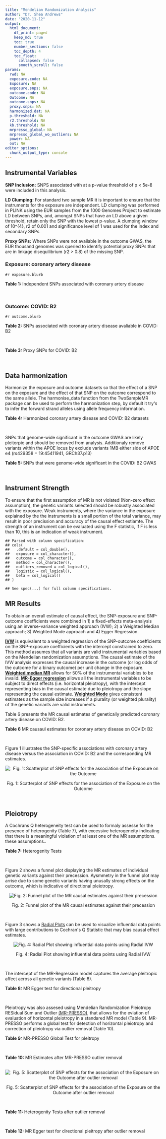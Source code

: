 ```yaml
---
title: "Mendelian Randomization Analysis"
author: "Dr. Shea Andrews"
date: "2020-11-12"
output:
  html_document:
    df_print: paged
    keep_md: true
    toc: true
    number_sections: false
    toc_depth: 4
    toc_float:
      collapsed: false
      smooth_scroll: false
params:
  rwd: NA
  exposure.code: NA
  Exposure: NA
  exposure.snps: NA
  outcome.code: NA
  Outcome: NA
  outcome.snps: NA
  proxy.snps: NA
  harmonized.dat: NA
  p.threshold: NA
  r2.threshold: NA
  kb.threshold: NA
  mrpresso_global: NA
  mrpresso_global_wo_outliers: NA
  power: NA
  out: NA
editor_options:
  chunk_output_type: console
---
```







## Instrumental Variables
**SNP Inclusion:** SNPS associated with at a p-value threshold of p < 5e-8 were included in this analysis.
<br>

**LD Clumping:** For standard two sample MR it is important to ensure that the instruments for the exposure are independent. LD clumping was performed in PLINK using the EUR samples from the 1000 Genomes Project to estimate LD between SNPs, and, amongst SNPs that have an LD above a given threshold, retain only the SNP with the lowest p-value. A clumping window of 10^{4}, r2 of 0.001 and significance level of 1 was used for the index and secondary SNPs.
<br>

**Proxy SNPs:** Where SNPs were not available in the outcome GWAS, the EUR thousand genomes was queried to identify potential proxy SNPs that are in linkage disequilibrium (r2 > 0.8) of the missing SNP.
<br>

### Exposure: coronary artery disease
`#r exposure.blurb`
<br>

**Table 1:** Independent SNPs associated with coronary artery disease
<div data-pagedtable="false">
  <script data-pagedtable-source type="application/json">
{"columns":[{"label":["SNP"],"name":[1],"type":["chr"],"align":["left"]},{"label":["CHROM"],"name":[2],"type":["dbl"],"align":["right"]},{"label":["POS"],"name":[3],"type":["dbl"],"align":["right"]},{"label":["REF"],"name":[4],"type":["chr"],"align":["left"]},{"label":["ALT"],"name":[5],"type":["chr"],"align":["left"]},{"label":["AF"],"name":[6],"type":["dbl"],"align":["right"]},{"label":["BETA"],"name":[7],"type":["dbl"],"align":["right"]},{"label":["SE"],"name":[8],"type":["dbl"],"align":["right"]},{"label":["Z"],"name":[9],"type":["dbl"],"align":["right"]},{"label":["P"],"name":[10],"type":["dbl"],"align":["right"]},{"label":["N"],"name":[11],"type":["dbl"],"align":["right"]},{"label":["TRAIT"],"name":[12],"type":["chr"],"align":["left"]}],"data":[{"1":"rs9970807","2":"1","3":"56965664","4":"C","5":"T","6":"0.084903","7":"-0.125750","8":"0.0166950","9":"-7.532200","10":"5.00e-14","11":"184305","12":"coronary_artery_disease"},{"1":"rs7528419","2":"1","3":"109817192","4":"A","5":"G","6":"0.214180","7":"-0.114530","8":"0.0114820","9":"-9.974740","10":"1.97e-23","11":"184305","12":"coronary_artery_disease"},{"1":"rs6689306","2":"1","3":"154395946","4":"A","5":"G","6":"0.552455","7":"-0.056012","8":"0.0094061","9":"-5.954859","10":"2.60e-09","11":"184305","12":"coronary_artery_disease"},{"1":"rs67180937","2":"1","3":"222823743","4":"T","5":"G","6":"0.663052","7":"0.078807","8":"0.0110551","9":"7.128565","10":"1.01e-12","11":"184305","12":"coronary_artery_disease"},{"1":"rs16986953","2":"2","3":"19942473","4":"G","5":"A","6":"0.104706","7":"0.085160","8":"0.0150265","9":"5.667320","10":"1.45e-08","11":"184305","12":"coronary_artery_disease"},{"1":"rs515135","2":"2","3":"21286057","4":"T","5":"C","6":"0.791985","7":"0.067499","8":"0.0121924","9":"5.536154","10":"3.09e-08","11":"184305","12":"coronary_artery_disease"},{"1":"rs7568458","2":"2","3":"85788175","4":"T","5":"A","6":"0.448518","7":"0.059618","8":"0.0095093","9":"6.269440","10":"3.62e-10","11":"184305","12":"coronary_artery_disease"},{"1":"rs17678683","2":"2","3":"145286559","4":"T","5":"G","6":"0.087681","7":"0.098786","8":"0.0166548","9":"5.931380","10":"3.00e-09","11":"184305","12":"coronary_artery_disease"},{"1":"rs115654617","2":"2","3":"203893999","4":"C","5":"A","6":"0.106962","7":"0.137846","8":"0.0158314","9":"8.707130","10":"3.12e-18","11":"184305","12":"coronary_artery_disease"},{"1":"rs1199338","2":"3","3":"138087467","4":"A","5":"C","6":"0.161866","7":"0.073596","8":"0.0124987","9":"5.888290","10":"3.90e-09","11":"184305","12":"coronary_artery_disease"},{"1":"rs17087335","2":"4","3":"57838583","4":"G","5":"T","6":"0.214637","7":"0.060764","8":"0.0111159","9":"5.466400","10":"4.59e-08","11":"184305","12":"coronary_artery_disease"},{"1":"rs4593108","2":"4","3":"148281001","4":"C","5":"G","6":"0.204651","7":"-0.070830","8":"0.0115558","9":"-6.129390","10":"8.82e-10","11":"184305","12":"coronary_artery_disease"},{"1":"rs9349379","2":"6","3":"12903957","4":"A","5":"G","6":"0.431606","7":"0.131836","8":"0.0096527","9":"13.657900","10":"1.81e-42","11":"184305","12":"coronary_artery_disease"},{"1":"rs56336142","2":"6","3":"39134099","4":"T","5":"C","6":"0.192738","7":"-0.066813","8":"0.0118763","9":"-5.625740","10":"1.85e-08","11":"184305","12":"coronary_artery_disease"},{"1":"rs12202017","2":"6","3":"134173151","4":"A","5":"G","6":"0.300047","7":"-0.066813","8":"0.0099612","9":"-6.707320","10":"1.98e-11","11":"184305","12":"coronary_artery_disease"},{"1":"rs9457927","2":"6","3":"160910282","4":"A","5":"G","6":"0.018743","7":"0.357354","8":"0.0373549","9":"9.566460","10":"1.11e-21","11":"184305","12":"coronary_artery_disease"},{"1":"rs55730499","2":"6","3":"161005610","4":"C","5":"T","6":"0.056243","7":"0.316641","8":"0.0242403","9":"13.062600","10":"5.39e-39","11":"184305","12":"coronary_artery_disease"},{"1":"rs2107595","2":"7","3":"19049388","4":"G","5":"A","6":"0.200470","7":"0.073415","8":"0.0112951","9":"6.499720","10":"8.05e-11","11":"184305","12":"coronary_artery_disease"},{"1":"rs11556924","2":"7","3":"129663496","4":"C","5":"T","6":"0.313325","7":"-0.072569","8":"0.0110605","9":"-6.561100","10":"5.34e-11","11":"184305","12":"coronary_artery_disease"},{"1":"rs3918226","2":"7","3":"150690176","4":"C","5":"T","6":"0.064515","7":"0.133315","8":"0.0221275","9":"6.024860","10":"1.69e-09","11":"184305","12":"coronary_artery_disease"},{"1":"rs2891168","2":"9","3":"22098619","4":"A","5":"G","6":"0.488668","7":"0.193401","8":"0.0091877","9":"21.050000","10":"2.29e-98","11":"184305","12":"coronary_artery_disease"},{"1":"rs2519093","2":"9","3":"136141870","4":"C","5":"T","6":"0.190872","7":"0.079704","8":"0.0117524","9":"6.781930","10":"1.19e-11","11":"184305","12":"coronary_artery_disease"},{"1":"rs2487928","2":"10","3":"30323892","4":"G","5":"A","6":"0.418221","7":"0.062633","8":"0.0095049","9":"6.589550","10":"4.41e-11","11":"184305","12":"coronary_artery_disease"},{"1":"rs1870634","2":"10","3":"44480811","4":"T","5":"G","6":"0.637485","7":"0.075878","8":"0.0097113","9":"7.813372","10":"5.55e-15","11":"184305","12":"coronary_artery_disease"},{"1":"rs1412444","2":"10","3":"91002927","4":"C","5":"T","6":"0.369131","7":"0.066812","8":"0.0096809","9":"6.901420","10":"5.15e-12","11":"184305","12":"coronary_artery_disease"},{"1":"rs11191416","2":"10","3":"104604916","4":"T","5":"G","6":"0.127470","7":"-0.079249","8":"0.0135252","9":"-5.859360","10":"4.65e-09","11":"184305","12":"coronary_artery_disease"},{"1":"rs10840293","2":"11","3":"9751196","4":"G","5":"A","6":"0.549821","7":"0.054714","8":"0.0096190","9":"5.688117","10":"1.28e-08","11":"184305","12":"coronary_artery_disease"},{"1":"rs2128739","2":"11","3":"103673277","4":"A","5":"C","6":"0.676464","7":"-0.065565","8":"0.0100568","9":"-6.519469","10":"7.05e-11","11":"184305","12":"coronary_artery_disease"},{"1":"rs2681472","2":"12","3":"90008959","4":"A","5":"G","6":"0.201306","7":"0.074114","8":"0.0113331","9":"6.539610","10":"6.17e-11","11":"184305","12":"coronary_artery_disease"},{"1":"rs11065979","2":"12","3":"112059557","4":"C","5":"T","6":"0.365499","7":"0.068556","8":"0.0107672","9":"6.367110","10":"1.93e-10","11":"184305","12":"coronary_artery_disease"},{"1":"rs11838776","2":"13","3":"111040681","4":"G","5":"A","6":"0.263277","7":"0.068566","8":"0.0107552","9":"6.375150","10":"1.83e-10","11":"184305","12":"coronary_artery_disease"},{"1":"rs10139550","2":"14","3":"100145710","4":"C","5":"G","6":"0.423033","7":"0.055380","8":"0.0097569","9":"5.675980","10":"1.38e-08","11":"184305","12":"coronary_artery_disease"},{"1":"rs56062135","2":"15","3":"67455630","4":"C","5":"T","6":"0.205729","7":"-0.069743","8":"0.0118937","9":"-5.863860","10":"4.52e-09","11":"184305","12":"coronary_artery_disease"},{"1":"rs4468572","2":"15","3":"79124475","4":"T","5":"C","6":"0.585831","7":"0.077234","8":"0.0095277","9":"8.106259","10":"4.44e-16","11":"184305","12":"coronary_artery_disease"},{"1":"rs8042271","2":"15","3":"89574218","4":"G","5":"A","6":"0.097718","7":"-0.096711","8":"0.0175662","9":"-5.505516","10":"3.68e-08","11":"184305","12":"coronary_artery_disease"},{"1":"rs7212798","2":"17","3":"59013488","4":"T","5":"C","6":"0.146516","7":"0.079961","8":"0.0142216","9":"5.622500","10":"1.88e-08","11":"184305","12":"coronary_artery_disease"},{"1":"rs663129","2":"18","3":"57838401","4":"G","5":"A","6":"0.256835","7":"0.058163","8":"0.0105173","9":"5.530220","10":"3.20e-08","11":"184305","12":"coronary_artery_disease"},{"1":"rs56289821","2":"19","3":"11188247","4":"G","5":"A","6":"0.100378","7":"-0.133610","8":"0.0170415","9":"-7.840270","10":"4.44e-15","11":"184305","12":"coronary_artery_disease"},{"1":"rs4420638","2":"19","3":"45422946","4":"A","5":"G","6":"0.166036","7":"0.091906","8":"0.0140977","9":"6.519220","10":"7.07e-11","11":"184305","12":"coronary_artery_disease"},{"1":"rs28451064","2":"21","3":"35593827","4":"G","5":"A","6":"0.121186","7":"0.127571","8":"0.0159520","9":"7.997180","10":"1.33e-15","11":"184305","12":"coronary_artery_disease"},{"1":"rs180803","2":"22","3":"24658858","4":"G","5":"T","6":"0.029268","7":"-0.180923","8":"0.0283062","9":"-6.391639","10":"1.64e-10","11":"184305","12":"coronary_artery_disease"}],"options":{"columns":{"min":{},"max":[10]},"rows":{"min":[10],"max":[10]},"pages":{}}}
  </script>
</div>
<br>

### Outcome: COVID: B2
`#r outcome.blurb`
<br>

**Table 2:** SNPs associated with coronary artery disease avaliable in COVID: B2
<div data-pagedtable="false">
  <script data-pagedtable-source type="application/json">
{"columns":[{"label":["SNP"],"name":[1],"type":["chr"],"align":["left"]},{"label":["CHROM"],"name":[2],"type":["dbl"],"align":["right"]},{"label":["POS"],"name":[3],"type":["dbl"],"align":["right"]},{"label":["REF"],"name":[4],"type":["chr"],"align":["left"]},{"label":["ALT"],"name":[5],"type":["chr"],"align":["left"]},{"label":["AF"],"name":[6],"type":["dbl"],"align":["right"]},{"label":["BETA"],"name":[7],"type":["dbl"],"align":["right"]},{"label":["SE"],"name":[8],"type":["dbl"],"align":["right"]},{"label":["Z"],"name":[9],"type":["dbl"],"align":["right"]},{"label":["P"],"name":[10],"type":["dbl"],"align":["right"]},{"label":["N"],"name":[11],"type":["dbl"],"align":["right"]},{"label":["TRAIT"],"name":[12],"type":["chr"],"align":["left"]}],"data":[{"1":"rs9970807","2":"1","3":"56965664","4":"C","5":"T","6":"0.09466","7":"-0.1292700","8":"0.039778","9":"-3.24978631","10":"1.155e-03","11":"908494","12":"COVID:_hospitalized_vs._population__eur"},{"1":"rs7528419","2":"1","3":"109817192","4":"A","5":"G","6":"0.21810","7":"0.0057289","8":"0.027875","9":"0.20552108","10":"8.372e-01","11":"908494","12":"COVID:_hospitalized_vs._population__eur"},{"1":"rs6689306","2":"1","3":"154395946","4":"A","5":"G","6":"0.57450","7":"0.0108270","8":"0.027976","9":"0.38701029","10":"6.988e-01","11":"898438","12":"COVID:_hospitalized_vs._population__eur"},{"1":"rs67180937","2":"1","3":"222823743","4":"T","5":"G","6":"0.73640","7":"0.0170720","8":"0.032190","9":"0.53035104","10":"5.959e-01","11":"385316","12":"COVID:_hospitalized_vs._population__eur"},{"1":"rs16986953","2":"2","3":"19942473","4":"G","5":"A","6":"0.06954","7":"-0.0397780","8":"0.044038","9":"-0.90326536","10":"3.664e-01","11":"908494","12":"COVID:_hospitalized_vs._population__eur"},{"1":"rs515135","2":"2","3":"21286057","4":"T","5":"C","6":"0.82660","7":"0.0150380","8":"0.034702","9":"0.43334678","10":"6.648e-01","11":"898438","12":"COVID:_hospitalized_vs._population__eur"},{"1":"rs7568458","2":"2","3":"85788175","4":"T","5":"A","6":"0.44790","7":"-0.0541990","8":"0.023172","9":"-2.33898671","10":"1.934e-02","11":"908494","12":"COVID:_hospitalized_vs._population__eur"},{"1":"rs17678683","2":"2","3":"145286559","4":"T","5":"G","6":"0.10260","7":"0.0054054","8":"0.040264","9":"0.13424896","10":"8.932e-01","11":"908494","12":"COVID:_hospitalized_vs._population__eur"},{"1":"rs115654617","2":"2","3":"203893999","4":"C","5":"A","6":"0.12290","7":"-0.0787880","8":"0.033901","9":"-2.32406124","10":"2.012e-02","11":"908494","12":"COVID:_hospitalized_vs._population__eur"},{"1":"rs1199338","2":"3","3":"138087467","4":"A","5":"C","6":"0.15680","7":"-0.0279100","8":"0.031526","9":"-0.88530102","10":"3.760e-01","11":"908494","12":"COVID:_hospitalized_vs._population__eur"},{"1":"rs17087335","2":"4","3":"57838583","4":"G","5":"T","6":"0.20460","7":"0.0615570","8":"0.029033","9":"2.12024248","10":"3.399e-02","11":"908494","12":"COVID:_hospitalized_vs._population__eur"},{"1":"rs4593108","2":"4","3":"148281001","4":"C","5":"G","6":"0.17660","7":"0.0502610","8":"0.037102","9":"1.35467091","10":"1.755e-01","11":"898438","12":"COVID:_hospitalized_vs._population__eur"},{"1":"rs9349379","2":"6","3":"12903957","4":"A","5":"G","6":"0.41730","7":"-0.0015045","8":"0.023415","9":"-0.06425368","10":"9.488e-01","11":"908494","12":"COVID:_hospitalized_vs._population__eur"},{"1":"rs56336142","2":"6","3":"39134099","4":"T","5":"C","6":"0.22820","7":"-0.0483860","8":"0.034296","9":"-1.41083508","10":"1.583e-01","11":"898438","12":"COVID:_hospitalized_vs._population__eur"},{"1":"rs12202017","2":"6","3":"134173151","4":"A","5":"G","6":"0.27570","7":"-0.0125180","8":"0.032826","9":"-0.38134406","10":"7.029e-01","11":"895822","12":"COVID:_hospitalized_vs._population__eur"},{"1":"rs9457927","2":"6","3":"160910282","4":"A","5":"G","6":"0.01949","7":"-0.0466220","8":"0.110930","9":"-0.42028306","10":"6.743e-01","11":"897825","12":"COVID:_hospitalized_vs._population__eur"},{"1":"rs55730499","2":"6","3":"161005610","4":"C","5":"T","6":"0.06848","7":"-0.0877200","8":"0.046382","9":"-1.89125092","10":"5.859e-02","11":"908494","12":"COVID:_hospitalized_vs._population__eur"},{"1":"rs2107595","2":"7","3":"19049388","4":"G","5":"A","6":"0.17020","7":"0.0275580","8":"0.038685","9":"0.71236914","10":"4.762e-01","11":"895822","12":"COVID:_hospitalized_vs._population__eur"},{"1":"rs11556924","2":"7","3":"129663496","4":"C","5":"T","6":"0.35830","7":"-0.0534210","8":"0.023680","9":"-2.25595439","10":"2.407e-02","11":"908494","12":"COVID:_hospitalized_vs._population__eur"},{"1":"rs3918226","2":"7","3":"150690176","4":"C","5":"T","6":"0.08352","7":"-0.0263300","8":"0.048303","9":"-0.54510072","10":"5.857e-01","11":"898438","12":"COVID:_hospitalized_vs._population__eur"},{"1":"rs2891168","2":"9","3":"22098619","4":"A","5":"G","6":"0.46170","7":"0.0148140","8":"0.023089","9":"0.64160423","10":"5.211e-01","11":"908494","12":"COVID:_hospitalized_vs._population__eur"},{"1":"rs2519093","2":"9","3":"136141870","4":"C","5":"T","6":"0.17520","7":"0.1370000","8":"0.033699","9":"4.06540000","10":"4.793e-05","11":"898438","12":"COVID:_hospitalized_vs._population__eur"},{"1":"rs2487928","2":"10","3":"30323892","4":"G","5":"A","6":"0.44840","7":"-0.0051407","8":"0.027731","9":"-0.18537738","10":"8.529e-01","11":"898438","12":"COVID:_hospitalized_vs._population__eur"},{"1":"rs1870634","2":"10","3":"44480811","4":"T","5":"G","6":"0.67500","7":"0.0051393","8":"0.024505","9":"0.20972455","10":"8.339e-01","11":"908494","12":"COVID:_hospitalized_vs._population__eur"},{"1":"rs1412444","2":"10","3":"91002927","4":"C","5":"T","6":"0.36650","7":"0.0060009","8":"0.024185","9":"0.24812487","10":"8.040e-01","11":"908494","12":"COVID:_hospitalized_vs._population__eur"},{"1":"rs11191416","2":"10","3":"104604916","4":"T","5":"G","6":"0.09656","7":"-0.0289070","8":"0.041095","9":"-0.70341891","10":"4.818e-01","11":"905878","12":"COVID:_hospitalized_vs._population__eur"},{"1":"rs10840293","2":"11","3":"9751196","4":"G","5":"A","6":"0.59290","7":"-0.0285830","8":"0.030118","9":"-0.94903380","10":"3.426e-01","11":"895822","12":"COVID:_hospitalized_vs._population__eur"},{"1":"rs2128739","2":"11","3":"103673277","4":"A","5":"C","6":"0.73780","7":"0.0334350","8":"0.025361","9":"1.31836284","10":"1.874e-01","11":"908494","12":"COVID:_hospitalized_vs._population__eur"},{"1":"rs2681472","2":"12","3":"90008959","4":"A","5":"G","6":"0.15450","7":"-0.0322880","8":"0.030297","9":"-1.06571608","10":"2.866e-01","11":"908494","12":"COVID:_hospitalized_vs._population__eur"},{"1":"rs11065979","2":"12","3":"112059557","4":"C","5":"T","6":"0.39690","7":"-0.0323080","8":"0.027918","9":"-1.15724622","10":"2.472e-01","11":"898438","12":"COVID:_hospitalized_vs._population__eur"},{"1":"rs11838776","2":"13","3":"111040681","4":"G","5":"A","6":"0.27330","7":"0.0358500","8":"0.032716","9":"1.09579411","10":"2.732e-01","11":"895822","12":"COVID:_hospitalized_vs._population__eur"},{"1":"rs10139550","2":"14","3":"100145710","4":"C","5":"G","6":"0.43320","7":"-0.0446340","8":"0.028007","9":"-1.59367301","10":"1.110e-01","11":"898438","12":"COVID:_hospitalized_vs._population__eur"},{"1":"rs56062135","2":"15","3":"67455630","4":"C","5":"T","6":"0.24410","7":"-0.0315380","8":"0.028309","9":"-1.11406267","10":"2.652e-01","11":"905878","12":"COVID:_hospitalized_vs._population__eur"},{"1":"rs4468572","2":"15","3":"79124475","4":"T","5":"C","6":"0.60100","7":"-0.0336320","8":"0.027784","9":"-1.21048085","10":"2.261e-01","11":"898438","12":"COVID:_hospitalized_vs._population__eur"},{"1":"rs8042271","2":"15","3":"89574218","4":"G","5":"A","6":"0.06998","7":"-0.0178450","8":"0.064194","9":"-0.27798548","10":"7.810e-01","11":"898438","12":"COVID:_hospitalized_vs._population__eur"},{"1":"rs7212798","2":"17","3":"59013488","4":"T","5":"C","6":"0.15360","7":"-0.0129380","8":"0.038642","9":"-0.33481704","10":"7.378e-01","11":"895820","12":"COVID:_hospitalized_vs._population__eur"},{"1":"rs663129","2":"18","3":"57838401","4":"G","5":"A","6":"0.22840","7":"0.0049421","8":"0.027087","9":"0.18245284","10":"8.552e-01","11":"907881","12":"COVID:_hospitalized_vs._population__eur"},{"1":"rs56289821","2":"19","3":"11188247","4":"G","5":"A","6":"0.10810","7":"-0.0187720","8":"0.035137","9":"-0.53425164","10":"5.932e-01","11":"908494","12":"COVID:_hospitalized_vs._population__eur"},{"1":"rs4420638","2":"19","3":"45422946","4":"A","5":"G","6":"0.21570","7":"0.0536950","8":"0.030394","9":"1.76663157","10":"7.729e-02","11":"908494","12":"COVID:_hospitalized_vs._population__eur"},{"1":"rs28451064","2":"21","3":"35593827","4":"G","5":"A","6":"0.13800","7":"-0.0741600","8":"0.043235","9":"-1.71527697","10":"8.630e-02","11":"898438","12":"COVID:_hospitalized_vs._population__eur"},{"1":"rs180803","2":"NA","3":"NA","4":"NA","5":"NA","6":"NA","7":"NA","8":"NA","9":"NA","10":"NA","11":"NA","12":"NA"}],"options":{"columns":{"min":{},"max":[10]},"rows":{"min":[10],"max":[10]},"pages":{}}}
  </script>
</div>
<br>

**Table 3:** Proxy SNPs for COVID: B2
<div data-pagedtable="false">
  <script data-pagedtable-source type="application/json">
{"columns":[{"label":["target_snp"],"name":[1],"type":["chr"],"align":["left"]},{"label":["proxy_snp"],"name":[2],"type":["chr"],"align":["left"]},{"label":["ld.r2"],"name":[3],"type":["dbl"],"align":["right"]},{"label":["Dprime"],"name":[4],"type":["dbl"],"align":["right"]},{"label":["PHASE"],"name":[5],"type":["chr"],"align":["left"]},{"label":["X12"],"name":[6],"type":["lgl"],"align":["right"]},{"label":["CHROM"],"name":[7],"type":["dbl"],"align":["right"]},{"label":["POS"],"name":[8],"type":["dbl"],"align":["right"]},{"label":["REF.proxy"],"name":[9],"type":["lgl"],"align":["right"]},{"label":["ALT.proxy"],"name":[10],"type":["chr"],"align":["left"]},{"label":["AF"],"name":[11],"type":["dbl"],"align":["right"]},{"label":["BETA"],"name":[12],"type":["dbl"],"align":["right"]},{"label":["SE"],"name":[13],"type":["dbl"],"align":["right"]},{"label":["Z"],"name":[14],"type":["dbl"],"align":["right"]},{"label":["P"],"name":[15],"type":["dbl"],"align":["right"]},{"label":["N"],"name":[16],"type":["dbl"],"align":["right"]},{"label":["TRAIT"],"name":[17],"type":["chr"],"align":["left"]},{"label":["ref"],"name":[18],"type":["lgl"],"align":["right"]},{"label":["ref.proxy"],"name":[19],"type":["chr"],"align":["left"]},{"label":["alt"],"name":[20],"type":["chr"],"align":["left"]},{"label":["alt.proxy"],"name":[21],"type":["lgl"],"align":["right"]},{"label":["ALT"],"name":[22],"type":["lgl"],"align":["right"]},{"label":["REF"],"name":[23],"type":["chr"],"align":["left"]},{"label":["proxy.outcome"],"name":[24],"type":["lgl"],"align":["right"]}],"data":[{"1":"rs180803","2":"rs5760293","3":"1","4":"1","5":"TG/GT","6":"NA","7":"22","8":"24662171","9":"TRUE","10":"G","11":"0.01637","12":"0.10545","13":"0.11855","14":"0.8894981","15":"0.3737","16":"901849","17":"COVID:_hospitalized_vs._population__eur","18":"TRUE","19":"G","20":"G","21":"TRUE","22":"TRUE","23":"G","24":"TRUE"}],"options":{"columns":{"min":{},"max":[10]},"rows":{"min":[10],"max":[10]},"pages":{}}}
  </script>
</div>
<br>

## Data harmonization
Harmonize the exposure and outcome datasets so that the effect of a SNP on the exposure and the effect of that SNP on the outcome correspond to the same allele. The harmonise_data function from the TwoSampleMR package can be used to perform the harmonization step, by default it try's to infer the forward strand alleles using allele frequency information.
<br>

**Table 4:** Harmonized coronary artery disease and COVID: B2 datasets
<div data-pagedtable="false">
  <script data-pagedtable-source type="application/json">
{"columns":[{"label":["SNP"],"name":[1],"type":["chr"],"align":["left"]},{"label":["effect_allele.exposure"],"name":[2],"type":["chr"],"align":["left"]},{"label":["other_allele.exposure"],"name":[3],"type":["chr"],"align":["left"]},{"label":["effect_allele.outcome"],"name":[4],"type":["chr"],"align":["left"]},{"label":["other_allele.outcome"],"name":[5],"type":["chr"],"align":["left"]},{"label":["beta.exposure"],"name":[6],"type":["dbl"],"align":["right"]},{"label":["beta.outcome"],"name":[7],"type":["dbl"],"align":["right"]},{"label":["eaf.exposure"],"name":[8],"type":["dbl"],"align":["right"]},{"label":["eaf.outcome"],"name":[9],"type":["dbl"],"align":["right"]},{"label":["remove"],"name":[10],"type":["lgl"],"align":["right"]},{"label":["palindromic"],"name":[11],"type":["lgl"],"align":["right"]},{"label":["ambiguous"],"name":[12],"type":["lgl"],"align":["right"]},{"label":["id.outcome"],"name":[13],"type":["chr"],"align":["left"]},{"label":["chr.outcome"],"name":[14],"type":["dbl"],"align":["right"]},{"label":["pos.outcome"],"name":[15],"type":["dbl"],"align":["right"]},{"label":["se.outcome"],"name":[16],"type":["dbl"],"align":["right"]},{"label":["z.outcome"],"name":[17],"type":["dbl"],"align":["right"]},{"label":["pval.outcome"],"name":[18],"type":["dbl"],"align":["right"]},{"label":["samplesize.outcome"],"name":[19],"type":["dbl"],"align":["right"]},{"label":["outcome"],"name":[20],"type":["chr"],"align":["left"]},{"label":["mr_keep.outcome"],"name":[21],"type":["lgl"],"align":["right"]},{"label":["pval_origin.outcome"],"name":[22],"type":["chr"],"align":["left"]},{"label":["chr.exposure"],"name":[23],"type":["dbl"],"align":["right"]},{"label":["pos.exposure"],"name":[24],"type":["dbl"],"align":["right"]},{"label":["se.exposure"],"name":[25],"type":["dbl"],"align":["right"]},{"label":["z.exposure"],"name":[26],"type":["dbl"],"align":["right"]},{"label":["pval.exposure"],"name":[27],"type":["dbl"],"align":["right"]},{"label":["samplesize.exposure"],"name":[28],"type":["dbl"],"align":["right"]},{"label":["exposure"],"name":[29],"type":["chr"],"align":["left"]},{"label":["mr_keep.exposure"],"name":[30],"type":["lgl"],"align":["right"]},{"label":["pval_origin.exposure"],"name":[31],"type":["chr"],"align":["left"]},{"label":["id.exposure"],"name":[32],"type":["chr"],"align":["left"]},{"label":["action"],"name":[33],"type":["dbl"],"align":["right"]},{"label":["mr_keep"],"name":[34],"type":["lgl"],"align":["right"]},{"label":["pt"],"name":[35],"type":["dbl"],"align":["right"]},{"label":["pleitropy_keep"],"name":[36],"type":["lgl"],"align":["right"]},{"label":["mrpresso_RSSobs"],"name":[37],"type":["dbl"],"align":["right"]},{"label":["mrpresso_pval"],"name":[38],"type":["chr"],"align":["left"]},{"label":["mrpresso_keep"],"name":[39],"type":["lgl"],"align":["right"]}],"data":[{"1":"rs10139550","2":"G","3":"C","4":"G","5":"C","6":"0.055380","7":"-0.0446340","8":"0.423033","9":"0.43320","10":"FALSE","11":"TRUE","12":"TRUE","13":"Popcm7","14":"14","15":"100145710","16":"0.028007","17":"-1.59367301","18":"1.110e-01","19":"898438","20":"covidhgi2020anaB2v4eur","21":"TRUE","22":"reported","23":"14","24":"100145710","25":"0.0097569","26":"5.675980","27":"1.38e-08","28":"184305","29":"Nikpay2015cad","30":"TRUE","31":"reported","32":"Vyk7YE","33":"2","34":"FALSE","35":"5e-08","36":"TRUE","37":"NA","38":"NA","39":"NA"},{"1":"rs10840293","2":"A","3":"G","4":"A","5":"G","6":"0.054714","7":"-0.0285830","8":"0.549821","9":"0.59290","10":"FALSE","11":"FALSE","12":"FALSE","13":"Popcm7","14":"11","15":"9751196","16":"0.030118","17":"-0.94903380","18":"3.426e-01","19":"895822","20":"covidhgi2020anaB2v4eur","21":"TRUE","22":"reported","23":"11","24":"9751196","25":"0.0096190","26":"5.688117","27":"1.28e-08","28":"184305","29":"Nikpay2015cad","30":"TRUE","31":"reported","32":"Vyk7YE","33":"2","34":"TRUE","35":"5e-08","36":"TRUE","37":"8.712733e-04","38":"1","39":"TRUE"},{"1":"rs11065979","2":"T","3":"C","4":"T","5":"C","6":"0.068556","7":"-0.0323080","8":"0.365499","9":"0.39690","10":"FALSE","11":"FALSE","12":"FALSE","13":"Popcm7","14":"12","15":"112059557","16":"0.027918","17":"-1.15724622","18":"2.472e-01","19":"898438","20":"covidhgi2020anaB2v4eur","21":"TRUE","22":"reported","23":"12","24":"112059557","25":"0.0107672","26":"6.367110","27":"1.93e-10","28":"184305","29":"Nikpay2015cad","30":"TRUE","31":"reported","32":"Vyk7YE","33":"2","34":"TRUE","35":"5e-08","36":"TRUE","37":"1.134955e-03","38":"1","39":"TRUE"},{"1":"rs11191416","2":"G","3":"T","4":"G","5":"T","6":"-0.079249","7":"-0.0289070","8":"0.127470","9":"0.09656","10":"FALSE","11":"FALSE","12":"FALSE","13":"Popcm7","14":"10","15":"104604916","16":"0.041095","17":"-0.70341891","18":"4.818e-01","19":"905878","20":"covidhgi2020anaB2v4eur","21":"TRUE","22":"reported","23":"10","24":"104604916","25":"0.0135252","26":"-5.859360","27":"4.65e-09","28":"184305","29":"Nikpay2015cad","30":"TRUE","31":"reported","32":"Vyk7YE","33":"2","34":"TRUE","35":"5e-08","36":"TRUE","37":"7.947744e-04","38":"1","39":"TRUE"},{"1":"rs11556924","2":"T","3":"C","4":"T","5":"C","6":"-0.072569","7":"-0.0534210","8":"0.313325","9":"0.35830","10":"FALSE","11":"FALSE","12":"FALSE","13":"Popcm7","14":"7","15":"129663496","16":"0.023680","17":"-2.25595439","18":"2.407e-02","19":"908494","20":"covidhgi2020anaB2v4eur","21":"TRUE","22":"reported","23":"7","24":"129663496","25":"0.0110605","26":"-6.561100","27":"5.34e-11","28":"184305","29":"Nikpay2015cad","30":"TRUE","31":"reported","32":"Vyk7YE","33":"2","34":"TRUE","35":"5e-08","36":"TRUE","37":"2.897510e-03","38":"0.9906","39":"TRUE"},{"1":"rs115654617","2":"A","3":"C","4":"A","5":"C","6":"0.137846","7":"-0.0787880","8":"0.106962","9":"0.12290","10":"FALSE","11":"FALSE","12":"FALSE","13":"Popcm7","14":"2","15":"203893999","16":"0.033901","17":"-2.32406124","18":"2.012e-02","19":"908494","20":"covidhgi2020anaB2v4eur","21":"TRUE","22":"reported","23":"2","24":"203893999","25":"0.0158314","26":"8.707130","27":"3.12e-18","28":"184305","29":"Nikpay2015cad","30":"TRUE","31":"reported","32":"Vyk7YE","33":"2","34":"TRUE","35":"5e-08","36":"TRUE","37":"7.075035e-03","38":"0.5967","39":"TRUE"},{"1":"rs11838776","2":"A","3":"G","4":"A","5":"G","6":"0.068566","7":"0.0358500","8":"0.263277","9":"0.27330","10":"FALSE","11":"FALSE","12":"FALSE","13":"Popcm7","14":"13","15":"111040681","16":"0.032716","17":"1.09579411","18":"2.732e-01","19":"895822","20":"covidhgi2020anaB2v4eur","21":"TRUE","22":"reported","23":"13","24":"111040681","25":"0.0107552","26":"6.375150","27":"1.83e-10","28":"184305","29":"Nikpay2015cad","30":"TRUE","31":"reported","32":"Vyk7YE","33":"2","34":"TRUE","35":"5e-08","36":"TRUE","37":"1.253105e-03","38":"1","39":"TRUE"},{"1":"rs1199338","2":"C","3":"A","4":"C","5":"A","6":"0.073596","7":"-0.0279100","8":"0.161866","9":"0.15680","10":"FALSE","11":"FALSE","12":"FALSE","13":"Popcm7","14":"3","15":"138087467","16":"0.031526","17":"-0.88530102","18":"3.760e-01","19":"908494","20":"covidhgi2020anaB2v4eur","21":"TRUE","22":"reported","23":"3","24":"138087467","25":"0.0124987","26":"5.888290","27":"3.90e-09","28":"184305","29":"Nikpay2015cad","30":"TRUE","31":"reported","32":"Vyk7YE","33":"2","34":"TRUE","35":"5e-08","36":"TRUE","37":"8.549923e-04","38":"1","39":"TRUE"},{"1":"rs12202017","2":"G","3":"A","4":"G","5":"A","6":"-0.066813","7":"-0.0125180","8":"0.300047","9":"0.27570","10":"FALSE","11":"FALSE","12":"FALSE","13":"Popcm7","14":"6","15":"134173151","16":"0.032826","17":"-0.38134406","18":"7.029e-01","19":"895822","20":"covidhgi2020anaB2v4eur","21":"TRUE","22":"reported","23":"6","24":"134173151","25":"0.0099612","26":"-6.707320","27":"1.98e-11","28":"184305","29":"Nikpay2015cad","30":"TRUE","31":"reported","32":"Vyk7YE","33":"2","34":"TRUE","35":"5e-08","36":"TRUE","37":"1.395382e-04","38":"1","39":"TRUE"},{"1":"rs1412444","2":"T","3":"C","4":"T","5":"C","6":"0.066812","7":"0.0060009","8":"0.369131","9":"0.36650","10":"FALSE","11":"FALSE","12":"FALSE","13":"Popcm7","14":"10","15":"91002927","16":"0.024185","17":"0.24812487","18":"8.040e-01","19":"908494","20":"covidhgi2020anaB2v4eur","21":"TRUE","22":"reported","23":"10","24":"91002927","25":"0.0096809","26":"6.901420","27":"5.15e-12","28":"184305","29":"Nikpay2015cad","30":"TRUE","31":"reported","32":"Vyk7YE","33":"2","34":"TRUE","35":"5e-08","36":"TRUE","37":"2.780434e-05","38":"1","39":"TRUE"},{"1":"rs16986953","2":"A","3":"G","4":"A","5":"G","6":"0.085160","7":"-0.0397780","8":"0.104706","9":"0.06954","10":"FALSE","11":"FALSE","12":"FALSE","13":"Popcm7","14":"2","15":"19942473","16":"0.044038","17":"-0.90326536","18":"3.664e-01","19":"908494","20":"covidhgi2020anaB2v4eur","21":"TRUE","22":"reported","23":"2","24":"19942473","25":"0.0150265","26":"5.667320","27":"1.45e-08","28":"184305","29":"Nikpay2015cad","30":"TRUE","31":"reported","32":"Vyk7YE","33":"2","34":"TRUE","35":"5e-08","36":"TRUE","37":"1.700654e-03","38":"1","39":"TRUE"},{"1":"rs17087335","2":"T","3":"G","4":"T","5":"G","6":"0.060764","7":"0.0615570","8":"0.214637","9":"0.20460","10":"FALSE","11":"FALSE","12":"FALSE","13":"Popcm7","14":"4","15":"57838583","16":"0.029033","17":"2.12024248","18":"3.399e-02","19":"908494","20":"covidhgi2020anaB2v4eur","21":"TRUE","22":"reported","23":"4","24":"57838583","25":"0.0111159","26":"5.466400","27":"4.59e-08","28":"184305","29":"Nikpay2015cad","30":"TRUE","31":"reported","32":"Vyk7YE","33":"2","34":"TRUE","35":"5e-08","36":"TRUE","37":"3.782117e-03","38":"1","39":"TRUE"},{"1":"rs17678683","2":"G","3":"T","4":"G","5":"T","6":"0.098786","7":"0.0054054","8":"0.087681","9":"0.10260","10":"FALSE","11":"FALSE","12":"FALSE","13":"Popcm7","14":"2","15":"145286559","16":"0.040264","17":"0.13424896","18":"8.932e-01","19":"908494","20":"covidhgi2020anaB2v4eur","21":"TRUE","22":"reported","23":"2","24":"145286559","25":"0.0166548","26":"5.931380","27":"3.00e-09","28":"184305","29":"Nikpay2015cad","30":"TRUE","31":"reported","32":"Vyk7YE","33":"2","34":"TRUE","35":"5e-08","36":"TRUE","37":"1.798600e-05","38":"1","39":"TRUE"},{"1":"rs180803","2":"T","3":"G","4":"T","5":"G","6":"-0.180923","7":"0.1054500","8":"0.029268","9":"0.01637","10":"FALSE","11":"FALSE","12":"FALSE","13":"Popcm7","14":"22","15":"24662171","16":"0.118550","17":"0.88949810","18":"3.737e-01","19":"901849","20":"covidhgi2020anaB2v4eur","21":"TRUE","22":"reported","23":"22","24":"24658858","25":"0.0283062","26":"-6.391639","27":"1.64e-10","28":"184305","29":"Nikpay2015cad","30":"TRUE","31":"reported","32":"Vyk7YE","33":"2","34":"TRUE","35":"5e-08","36":"TRUE","37":"1.174159e-02","38":"1","39":"TRUE"},{"1":"rs1870634","2":"G","3":"T","4":"G","5":"T","6":"0.075878","7":"0.0051393","8":"0.637485","9":"0.67500","10":"FALSE","11":"FALSE","12":"FALSE","13":"Popcm7","14":"10","15":"44480811","16":"0.024505","17":"0.20972455","18":"8.339e-01","19":"908494","20":"covidhgi2020anaB2v4eur","21":"TRUE","22":"reported","23":"10","24":"44480811","25":"0.0097113","26":"7.813372","27":"5.55e-15","28":"184305","29":"Nikpay2015cad","30":"TRUE","31":"reported","32":"Vyk7YE","33":"2","34":"TRUE","35":"5e-08","36":"TRUE","37":"1.849882e-05","38":"1","39":"TRUE"},{"1":"rs2107595","2":"A","3":"G","4":"A","5":"G","6":"0.073415","7":"0.0275580","8":"0.200470","9":"0.17020","10":"FALSE","11":"FALSE","12":"FALSE","13":"Popcm7","14":"7","15":"19049388","16":"0.038685","17":"0.71236914","18":"4.762e-01","19":"895822","20":"covidhgi2020anaB2v4eur","21":"TRUE","22":"reported","23":"7","24":"19049388","25":"0.0112951","26":"6.499720","27":"8.05e-11","28":"184305","29":"Nikpay2015cad","30":"TRUE","31":"reported","32":"Vyk7YE","33":"2","34":"TRUE","35":"5e-08","36":"TRUE","37":"7.233260e-04","38":"1","39":"TRUE"},{"1":"rs2128739","2":"C","3":"A","4":"C","5":"A","6":"-0.065565","7":"0.0334350","8":"0.676464","9":"0.73780","10":"FALSE","11":"FALSE","12":"FALSE","13":"Popcm7","14":"11","15":"103673277","16":"0.025361","17":"1.31836284","18":"1.874e-01","19":"908494","20":"covidhgi2020anaB2v4eur","21":"TRUE","22":"reported","23":"11","24":"103673277","25":"0.0100568","26":"-6.519469","27":"7.05e-11","28":"184305","29":"Nikpay2015cad","30":"TRUE","31":"reported","32":"Vyk7YE","33":"2","34":"TRUE","35":"5e-08","36":"TRUE","37":"1.214954e-03","38":"1","39":"TRUE"},{"1":"rs2487928","2":"A","3":"G","4":"A","5":"G","6":"0.062633","7":"-0.0051407","8":"0.418221","9":"0.44840","10":"FALSE","11":"FALSE","12":"FALSE","13":"Popcm7","14":"10","15":"30323892","16":"0.027731","17":"-0.18537738","18":"8.529e-01","19":"898438","20":"covidhgi2020anaB2v4eur","21":"TRUE","22":"reported","23":"10","24":"30323892","25":"0.0095049","26":"6.589550","27":"4.41e-11","28":"184305","29":"Nikpay2015cad","30":"TRUE","31":"reported","32":"Vyk7YE","33":"2","34":"TRUE","35":"5e-08","36":"TRUE","37":"3.600447e-05","38":"1","39":"TRUE"},{"1":"rs2519093","2":"T","3":"C","4":"T","5":"C","6":"0.079704","7":"0.1370000","8":"0.190872","9":"0.17520","10":"FALSE","11":"FALSE","12":"FALSE","13":"Popcm7","14":"9","15":"136141870","16":"0.033699","17":"4.06540000","18":"4.793e-05","19":"898438","20":"covidhgi2020anaB2v4eur","21":"TRUE","22":"reported","23":"9","24":"136141870","25":"0.0117524","26":"6.781930","27":"1.19e-11","28":"184305","29":"Nikpay2015cad","30":"TRUE","31":"reported","32":"Vyk7YE","33":"2","34":"TRUE","35":"5e-08","36":"TRUE","37":"1.904677e-02","38":"<0.0039","39":"FALSE"},{"1":"rs2681472","2":"G","3":"A","4":"G","5":"A","6":"0.074114","7":"-0.0322880","8":"0.201306","9":"0.15450","10":"FALSE","11":"FALSE","12":"FALSE","13":"Popcm7","14":"12","15":"90008959","16":"0.030297","17":"-1.06571608","18":"2.866e-01","19":"908494","20":"covidhgi2020anaB2v4eur","21":"TRUE","22":"reported","23":"12","24":"90008959","25":"0.0113331","26":"6.539610","27":"6.17e-11","28":"184305","29":"Nikpay2015cad","30":"TRUE","31":"reported","32":"Vyk7YE","33":"2","34":"TRUE","35":"5e-08","36":"TRUE","37":"1.138052e-03","38":"1","39":"TRUE"},{"1":"rs28451064","2":"A","3":"G","4":"A","5":"G","6":"0.127571","7":"-0.0741600","8":"0.121186","9":"0.13800","10":"FALSE","11":"FALSE","12":"FALSE","13":"Popcm7","14":"21","15":"35593827","16":"0.043235","17":"-1.71527697","18":"8.630e-02","19":"898438","20":"covidhgi2020anaB2v4eur","21":"TRUE","22":"reported","23":"21","24":"35593827","25":"0.0159520","26":"7.997180","27":"1.33e-15","28":"184305","29":"Nikpay2015cad","30":"TRUE","31":"reported","32":"Vyk7YE","33":"2","34":"TRUE","35":"5e-08","36":"TRUE","37":"6.006214e-03","38":"1","39":"TRUE"},{"1":"rs2891168","2":"G","3":"A","4":"G","5":"A","6":"0.193401","7":"0.0148140","8":"0.488668","9":"0.46170","10":"FALSE","11":"FALSE","12":"FALSE","13":"Popcm7","14":"9","15":"22098619","16":"0.023089","17":"0.64160423","18":"5.211e-01","19":"908494","20":"covidhgi2020anaB2v4eur","21":"TRUE","22":"reported","23":"9","24":"22098619","25":"0.0091877","26":"21.050000","27":"2.29e-98","28":"184305","29":"Nikpay2015cad","30":"TRUE","31":"reported","32":"Vyk7YE","33":"2","34":"TRUE","35":"5e-08","36":"TRUE","37":"2.299837e-04","38":"1","39":"TRUE"},{"1":"rs3918226","2":"T","3":"C","4":"T","5":"C","6":"0.133315","7":"-0.0263300","8":"0.064515","9":"0.08352","10":"FALSE","11":"FALSE","12":"FALSE","13":"Popcm7","14":"7","15":"150690176","16":"0.048303","17":"-0.54510072","18":"5.857e-01","19":"898438","20":"covidhgi2020anaB2v4eur","21":"TRUE","22":"reported","23":"7","24":"150690176","25":"0.0221275","26":"6.024860","27":"1.69e-09","28":"184305","29":"Nikpay2015cad","30":"TRUE","31":"reported","32":"Vyk7YE","33":"2","34":"TRUE","35":"5e-08","36":"TRUE","37":"8.153948e-04","38":"1","39":"TRUE"},{"1":"rs4420638","2":"G","3":"A","4":"G","5":"A","6":"0.091906","7":"0.0536950","8":"0.166036","9":"0.21570","10":"FALSE","11":"FALSE","12":"FALSE","13":"Popcm7","14":"19","15":"45422946","16":"0.030394","17":"1.76663157","18":"7.729e-02","19":"908494","20":"covidhgi2020anaB2v4eur","21":"TRUE","22":"reported","23":"19","24":"45422946","25":"0.0140977","26":"6.519220","27":"7.07e-11","28":"184305","29":"Nikpay2015cad","30":"TRUE","31":"reported","32":"Vyk7YE","33":"2","34":"TRUE","35":"5e-08","36":"TRUE","37":"2.897340e-03","38":"1","39":"TRUE"},{"1":"rs4468572","2":"C","3":"T","4":"C","5":"T","6":"0.077234","7":"-0.0336320","8":"0.585831","9":"0.60100","10":"FALSE","11":"FALSE","12":"FALSE","13":"Popcm7","14":"15","15":"79124475","16":"0.027784","17":"-1.21048085","18":"2.261e-01","19":"898438","20":"covidhgi2020anaB2v4eur","21":"TRUE","22":"reported","23":"15","24":"79124475","25":"0.0095277","26":"8.106259","27":"4.44e-16","28":"184305","29":"Nikpay2015cad","30":"TRUE","31":"reported","32":"Vyk7YE","33":"2","34":"TRUE","35":"5e-08","36":"TRUE","37":"1.246222e-03","38":"1","39":"TRUE"},{"1":"rs4593108","2":"G","3":"C","4":"G","5":"C","6":"-0.070830","7":"0.0502610","8":"0.204651","9":"0.17660","10":"FALSE","11":"TRUE","12":"FALSE","13":"Popcm7","14":"4","15":"148281001","16":"0.037102","17":"1.35467091","18":"1.755e-01","19":"898438","20":"covidhgi2020anaB2v4eur","21":"TRUE","22":"reported","23":"4","24":"148281001","25":"0.0115558","26":"-6.129390","27":"8.82e-10","28":"184305","29":"Nikpay2015cad","30":"TRUE","31":"reported","32":"Vyk7YE","33":"2","34":"TRUE","35":"5e-08","36":"TRUE","37":"2.665819e-03","38":"1","39":"TRUE"},{"1":"rs515135","2":"C","3":"T","4":"C","5":"T","6":"0.067499","7":"0.0150380","8":"0.791985","9":"0.82660","10":"FALSE","11":"FALSE","12":"FALSE","13":"Popcm7","14":"2","15":"21286057","16":"0.034702","17":"0.43334678","18":"6.648e-01","19":"898438","20":"covidhgi2020anaB2v4eur","21":"TRUE","22":"reported","23":"2","24":"21286057","25":"0.0121924","26":"5.536154","27":"3.09e-08","28":"184305","29":"Nikpay2015cad","30":"TRUE","31":"reported","32":"Vyk7YE","33":"2","34":"TRUE","35":"5e-08","36":"TRUE","37":"2.055742e-04","38":"1","39":"TRUE"},{"1":"rs55730499","2":"T","3":"C","4":"T","5":"C","6":"0.316641","7":"-0.0877200","8":"0.056243","9":"0.06848","10":"FALSE","11":"FALSE","12":"FALSE","13":"Popcm7","14":"6","15":"161005610","16":"0.046382","17":"-1.89125092","18":"5.859e-02","19":"908494","20":"covidhgi2020anaB2v4eur","21":"TRUE","22":"reported","23":"6","24":"161005610","25":"0.0242403","26":"13.062600","27":"5.39e-39","28":"184305","29":"Nikpay2015cad","30":"TRUE","31":"reported","32":"Vyk7YE","33":"2","34":"TRUE","35":"5e-08","36":"TRUE","37":"1.087276e-02","38":"1","39":"TRUE"},{"1":"rs56062135","2":"T","3":"C","4":"T","5":"C","6":"-0.069743","7":"-0.0315380","8":"0.205729","9":"0.24410","10":"FALSE","11":"FALSE","12":"FALSE","13":"Popcm7","14":"15","15":"67455630","16":"0.028309","17":"-1.11406267","18":"2.652e-01","19":"905878","20":"covidhgi2020anaB2v4eur","21":"TRUE","22":"reported","23":"15","24":"67455630","25":"0.0118937","26":"-5.863860","27":"4.52e-09","28":"184305","29":"Nikpay2015cad","30":"TRUE","31":"reported","32":"Vyk7YE","33":"2","34":"TRUE","35":"5e-08","36":"TRUE","37":"9.709351e-04","38":"1","39":"TRUE"},{"1":"rs56289821","2":"A","3":"G","4":"A","5":"G","6":"-0.133610","7":"-0.0187720","8":"0.100378","9":"0.10810","10":"FALSE","11":"FALSE","12":"FALSE","13":"Popcm7","14":"19","15":"11188247","16":"0.035137","17":"-0.53425164","18":"5.932e-01","19":"908494","20":"covidhgi2020anaB2v4eur","21":"TRUE","22":"reported","23":"19","24":"11188247","25":"0.0170415","26":"-7.840270","27":"4.44e-15","28":"184305","29":"Nikpay2015cad","30":"TRUE","31":"reported","32":"Vyk7YE","33":"2","34":"TRUE","35":"5e-08","36":"TRUE","37":"3.159260e-04","38":"1","39":"TRUE"},{"1":"rs56336142","2":"C","3":"T","4":"C","5":"T","6":"-0.066813","7":"-0.0483860","8":"0.192738","9":"0.22820","10":"FALSE","11":"FALSE","12":"FALSE","13":"Popcm7","14":"6","15":"39134099","16":"0.034296","17":"-1.41083508","18":"1.583e-01","19":"898438","20":"covidhgi2020anaB2v4eur","21":"TRUE","22":"reported","23":"6","24":"39134099","25":"0.0118763","26":"-5.625740","27":"1.85e-08","28":"184305","29":"Nikpay2015cad","30":"TRUE","31":"reported","32":"Vyk7YE","33":"2","34":"TRUE","35":"5e-08","36":"TRUE","37":"2.306550e-03","38":"1","39":"TRUE"},{"1":"rs663129","2":"A","3":"G","4":"A","5":"G","6":"0.058163","7":"0.0049421","8":"0.256835","9":"0.22840","10":"FALSE","11":"FALSE","12":"FALSE","13":"Popcm7","14":"18","15":"57838401","16":"0.027087","17":"0.18245284","18":"8.552e-01","19":"907881","20":"covidhgi2020anaB2v4eur","21":"TRUE","22":"reported","23":"18","24":"57838401","25":"0.0105173","26":"5.530220","27":"3.20e-08","28":"184305","29":"Nikpay2015cad","30":"TRUE","31":"reported","32":"Vyk7YE","33":"2","34":"TRUE","35":"5e-08","36":"TRUE","37":"1.822084e-05","38":"1","39":"TRUE"},{"1":"rs6689306","2":"G","3":"A","4":"G","5":"A","6":"-0.056012","7":"0.0108270","8":"0.552455","9":"0.57450","10":"FALSE","11":"FALSE","12":"FALSE","13":"Popcm7","14":"1","15":"154395946","16":"0.027976","17":"0.38701029","18":"6.988e-01","19":"898438","20":"covidhgi2020anaB2v4eur","21":"TRUE","22":"reported","23":"1","24":"154395946","25":"0.0094061","26":"-5.954859","27":"2.60e-09","28":"184305","29":"Nikpay2015cad","30":"TRUE","31":"reported","32":"Vyk7YE","33":"2","34":"TRUE","35":"5e-08","36":"TRUE","37":"1.356268e-04","38":"1","39":"TRUE"},{"1":"rs67180937","2":"G","3":"T","4":"G","5":"T","6":"0.078807","7":"0.0170720","8":"0.663052","9":"0.73640","10":"FALSE","11":"FALSE","12":"FALSE","13":"Popcm7","14":"1","15":"222823743","16":"0.032190","17":"0.53035104","18":"5.959e-01","19":"385316","20":"covidhgi2020anaB2v4eur","21":"TRUE","22":"reported","23":"1","24":"222823743","25":"0.0110551","26":"7.128565","27":"1.01e-12","28":"184305","29":"Nikpay2015cad","30":"TRUE","31":"reported","32":"Vyk7YE","33":"2","34":"TRUE","35":"5e-08","36":"TRUE","37":"2.671395e-04","38":"1","39":"TRUE"},{"1":"rs7212798","2":"C","3":"T","4":"C","5":"T","6":"0.079961","7":"-0.0129380","8":"0.146516","9":"0.15360","10":"FALSE","11":"FALSE","12":"FALSE","13":"Popcm7","14":"17","15":"59013488","16":"0.038642","17":"-0.33481704","18":"7.378e-01","19":"895820","20":"covidhgi2020anaB2v4eur","21":"TRUE","22":"reported","23":"17","24":"59013488","25":"0.0142216","26":"5.622500","27":"1.88e-08","28":"184305","29":"Nikpay2015cad","30":"TRUE","31":"reported","32":"Vyk7YE","33":"2","34":"TRUE","35":"5e-08","36":"TRUE","37":"1.985467e-04","38":"1","39":"TRUE"},{"1":"rs7528419","2":"G","3":"A","4":"G","5":"A","6":"-0.114530","7":"0.0057289","8":"0.214180","9":"0.21810","10":"FALSE","11":"FALSE","12":"FALSE","13":"Popcm7","14":"1","15":"109817192","16":"0.027875","17":"0.20552108","18":"8.372e-01","19":"908494","20":"covidhgi2020anaB2v4eur","21":"TRUE","22":"reported","23":"1","24":"109817192","25":"0.0114820","26":"-9.974740","27":"1.97e-23","28":"184305","29":"Nikpay2015cad","30":"TRUE","31":"reported","32":"Vyk7YE","33":"2","34":"TRUE","35":"5e-08","36":"TRUE","37":"5.600169e-05","38":"1","39":"TRUE"},{"1":"rs7568458","2":"A","3":"T","4":"A","5":"T","6":"0.059618","7":"-0.0541990","8":"0.448518","9":"0.44790","10":"FALSE","11":"TRUE","12":"TRUE","13":"Popcm7","14":"2","15":"85788175","16":"0.023172","17":"-2.33898671","18":"1.934e-02","19":"908494","20":"covidhgi2020anaB2v4eur","21":"TRUE","22":"reported","23":"2","24":"85788175","25":"0.0095093","26":"6.269440","27":"3.62e-10","28":"184305","29":"Nikpay2015cad","30":"TRUE","31":"reported","32":"Vyk7YE","33":"2","34":"FALSE","35":"5e-08","36":"TRUE","37":"NA","38":"NA","39":"NA"},{"1":"rs8042271","2":"A","3":"G","4":"A","5":"G","6":"-0.096711","7":"-0.0178450","8":"0.097718","9":"0.06998","10":"FALSE","11":"FALSE","12":"FALSE","13":"Popcm7","14":"15","15":"89574218","16":"0.064194","17":"-0.27798548","18":"7.810e-01","19":"898438","20":"covidhgi2020anaB2v4eur","21":"TRUE","22":"reported","23":"15","24":"89574218","25":"0.0175662","26":"-5.505516","27":"3.68e-08","28":"184305","29":"Nikpay2015cad","30":"TRUE","31":"reported","32":"Vyk7YE","33":"2","34":"TRUE","35":"5e-08","36":"TRUE","37":"2.801865e-04","38":"1","39":"TRUE"},{"1":"rs9349379","2":"G","3":"A","4":"G","5":"A","6":"0.131836","7":"-0.0015045","8":"0.431606","9":"0.41730","10":"FALSE","11":"FALSE","12":"FALSE","13":"Popcm7","14":"6","15":"12903957","16":"0.023415","17":"-0.06425368","18":"9.488e-01","19":"908494","20":"covidhgi2020anaB2v4eur","21":"TRUE","22":"reported","23":"6","24":"12903957","25":"0.0096527","26":"13.657900","27":"1.81e-42","28":"184305","29":"Nikpay2015cad","30":"TRUE","31":"reported","32":"Vyk7YE","33":"2","34":"TRUE","35":"5e-08","36":"TRUE","37":"1.175722e-05","38":"1","39":"TRUE"},{"1":"rs9457927","2":"G","3":"A","4":"G","5":"A","6":"0.357354","7":"-0.0466220","8":"0.018743","9":"0.01949","10":"FALSE","11":"FALSE","12":"FALSE","13":"Popcm7","14":"6","15":"160910282","16":"0.110930","17":"-0.42028306","18":"6.743e-01","19":"897825","20":"covidhgi2020anaB2v4eur","21":"TRUE","22":"reported","23":"6","24":"160910282","25":"0.0373549","26":"9.566460","27":"1.11e-21","28":"184305","29":"Nikpay2015cad","30":"TRUE","31":"reported","32":"Vyk7YE","33":"2","34":"TRUE","35":"5e-08","36":"TRUE","37":"2.754879e-03","38":"1","39":"TRUE"},{"1":"rs9970807","2":"T","3":"C","4":"T","5":"C","6":"-0.125750","7":"-0.1292700","8":"0.084903","9":"0.09466","10":"FALSE","11":"FALSE","12":"FALSE","13":"Popcm7","14":"1","15":"56965664","16":"0.039778","17":"-3.24978631","18":"1.155e-03","19":"908494","20":"covidhgi2020anaB2v4eur","21":"TRUE","22":"reported","23":"1","24":"56965664","25":"0.0166950","26":"-7.532200","27":"5.00e-14","28":"184305","29":"Nikpay2015cad","30":"TRUE","31":"reported","32":"Vyk7YE","33":"2","34":"TRUE","35":"5e-08","36":"TRUE","37":"1.718791e-02","38":"0.0312","39":"FALSE"}],"options":{"columns":{"min":{},"max":[10]},"rows":{"min":[10],"max":[10]},"pages":{}}}
  </script>
</div>
<br>

SNPs that genome-wide significant in the outcome GWAS are likely pleitorpic and should be removed from analysis. Additionaly remove variants within the APOE locus by exclude variants 1MB either side of APOE e4 (rs429358 = 19:45411941, GRCh37.p13)
<br>


**Table 5:** SNPs that were genome-wide significant in the COVID: B2 GWAS
<div data-pagedtable="false">
  <script data-pagedtable-source type="application/json">
{"columns":[{"label":["SNP"],"name":[1],"type":["chr"],"align":["left"]},{"label":["chr.outcome"],"name":[2],"type":["dbl"],"align":["right"]},{"label":["pos.outcome"],"name":[3],"type":["dbl"],"align":["right"]},{"label":["pval.exposure"],"name":[4],"type":["dbl"],"align":["right"]},{"label":["pval.outcome"],"name":[5],"type":["dbl"],"align":["right"]}],"data":[],"options":{"columns":{"min":{},"max":[10]},"rows":{"min":[10],"max":[10]},"pages":{}}}
  </script>
</div>
<br>


## Instrument Strength
To ensure that the first assumption of MR is not violated (Non-zero effect assumption), the genetic variants selected should be robustly associated with the exposure. Weak instruments, where the variance in the exposure explained by the the instruments is a small portion of the total variance, may result in poor precission and accuracy of the causal effect estiamte. The strength of an instrument can be evaluated using the F statistic, if F is less than 10, this is an indication of weak instrument.


```
## Parsed with column specification:
## cols(
##   .default = col_double(),
##   exposure = col_character(),
##   outcome = col_character(),
##   method = col_character(),
##   outliers_removed = col_logical(),
##   logistic = col_logical(),
##   beta = col_logical()
## )
```

```
## See spec(...) for full column specifications.
```

<div data-pagedtable="false">
  <script data-pagedtable-source type="application/json">
{"columns":[{"label":["outliers_removed"],"name":[1],"type":["lgl"],"align":["right"]},{"label":["pve.exposure"],"name":[2],"type":["dbl"],"align":["right"]},{"label":["F"],"name":[3],"type":["dbl"],"align":["right"]},{"label":["Alpha"],"name":[4],"type":["dbl"],"align":["right"]},{"label":["NCP"],"name":[5],"type":["dbl"],"align":["right"]},{"label":["Power"],"name":[6],"type":["dbl"],"align":["right"]}],"data":[{"1":"FALSE","2":"0.01311258","3":"62.77674","4":"0.05","5":"0.2926177","6":"0.08414004"},{"1":"TRUE","2":"0.01255522","3":"63.32242","4":"0.05","5":"0.8182859","6":"0.14771549"}],"options":{"columns":{"min":{},"max":[10]},"rows":{"min":[10],"max":[10]},"pages":{}}}
  </script>
</div>

##  MR Results
To obtain an overall estimate of causal effect, the SNP-exposure and SNP-outcome coefficients were combined in 1) a fixed-effects meta-analysis using an inverse-variance weighted approach (IVW); 2) a Weighted Median approach; 3) Weighted Mode approach and 4) Egger Regression.


[**IVW**](https://doi.org/10.1002/gepi.21758) is equivalent to a weighted regression of the SNP-outcome coefficients on the SNP-exposure coefficients with the intercept constrained to zero. This method assumes that all variants are valid instrumental variables based on the Mendelian randomization assumptions. The causal estimate of the IVW analysis expresses the causal increase in the outcome (or log odds of the outcome for a binary outcome) per unit change in the exposure. [**Weighted median MR**](https://doi.org/10.1002/gepi.21965) allows for 50% of the instrumental variables to be invalid. [**MR-Egger regression**](https://doi.org/10.1093/ije/dyw220) allows all the instrumental variables to be subject to direct effects (i.e. horizontal pleiotropy), with the intercept representing bias in the causal estimate due to pleiotropy and the slope representing the causal estimate. [**Weighted Mode**](https://doi.org/10.1093/ije/dyx102) gives consistent estimates as the sample size increases if a plurality (or weighted plurality) of the genetic variants are valid instruments.
<br>



Table 6 presents the MR causal estimates of genetically predicted coronary artery disease on COVID: B2.
<br>

**Table 6** MR causaul estimates for coronary artery disease on COVID: B2
<div data-pagedtable="false">
  <script data-pagedtable-source type="application/json">
{"columns":[{"label":["id.exposure"],"name":[1],"type":["chr"],"align":["left"]},{"label":["id.outcome"],"name":[2],"type":["chr"],"align":["left"]},{"label":["outcome"],"name":[3],"type":["fctr"],"align":["left"]},{"label":["exposure"],"name":[4],"type":["fctr"],"align":["left"]},{"label":["method"],"name":[5],"type":["fctr"],"align":["left"]},{"label":["nsnp"],"name":[6],"type":["int"],"align":["right"]},{"label":["b"],"name":[7],"type":["dbl"],"align":["right"]},{"label":["se"],"name":[8],"type":["dbl"],"align":["right"]},{"label":["pval"],"name":[9],"type":["dbl"],"align":["right"]}],"data":[{"1":"Vyk7YE","2":"Popcm7","3":"covidhgi2020anaB2v4eur","4":"Nikpay2015cad","5":"Inverse variance weighted (fixed effects)","6":"39","7":"0.01245765","8":"0.05093530","9":"0.8067833"},{"1":"Vyk7YE","2":"Popcm7","3":"covidhgi2020anaB2v4eur","4":"Nikpay2015cad","5":"Weighted median","6":"39","7":"0.02623565","8":"0.08074962","9":"0.7452559"},{"1":"Vyk7YE","2":"Popcm7","3":"covidhgi2020anaB2v4eur","4":"Nikpay2015cad","5":"Weighted mode","6":"39","7":"-0.00652296","8":"0.10052319","9":"0.9486017"},{"1":"Vyk7YE","2":"Popcm7","3":"covidhgi2020anaB2v4eur","4":"Nikpay2015cad","5":"MR Egger","6":"39","7":"-0.17427809","8":"0.15687208","9":"0.2737545"}],"options":{"columns":{"min":{},"max":[10]},"rows":{"min":[10],"max":[10]},"pages":{}}}
  </script>
</div>
<br>

Figure 1 illustrates the SNP-specific associations with coronary artery disease versus the association in COVID: B2 and the corresponding MR estimates.
<br>

<div class="figure" style="text-align: center">
<img src="/sc/arion/projects/LOAD/shea/Projects/MRcovid/results/MRcovideur/Nikpay2015cad/covidhgi2020anaB2v4eur/Nikpay2015cad_5e-8_covidhgi2020anaB2v4eur_MR_Analaysis_files/figure-html/scatter_plot-1.png" alt="Fig. 1: Scatterplot of SNP effects for the association of the Exposure on the Outcome"  />
<p class="caption">Fig. 1: Scatterplot of SNP effects for the association of the Exposure on the Outcome</p>
</div>
<br>


## Pleiotropy
A Cochrans Q heterogeneity test can be used to formaly assesse for the presence of heterogenity (Table 7), with excessive heterogeneity indicating that there is a meaningful violation of at least one of the MR assumptions.
these assumptions..
<br>

**Table 7:** Heterogenity Tests
<div data-pagedtable="false">
  <script data-pagedtable-source type="application/json">
{"columns":[{"label":["id.exposure"],"name":[1],"type":["chr"],"align":["left"]},{"label":["id.outcome"],"name":[2],"type":["chr"],"align":["left"]},{"label":["outcome"],"name":[3],"type":["fctr"],"align":["left"]},{"label":["exposure"],"name":[4],"type":["fctr"],"align":["left"]},{"label":["method"],"name":[5],"type":["fctr"],"align":["left"]},{"label":["Q"],"name":[6],"type":["dbl"],"align":["right"]},{"label":["Q_df"],"name":[7],"type":["dbl"],"align":["right"]},{"label":["Q_pval"],"name":[8],"type":["dbl"],"align":["right"]}],"data":[{"1":"Vyk7YE","2":"Popcm7","3":"covidhgi2020anaB2v4eur","4":"Nikpay2015cad","5":"MR Egger","6":"67.08047","7":"37","8":"0.001787071"},{"1":"Vyk7YE","2":"Popcm7","3":"covidhgi2020anaB2v4eur","4":"Nikpay2015cad","5":"Inverse variance weighted","6":"70.25648","7":"38","8":"0.001121536"}],"options":{"columns":{"min":{},"max":[10]},"rows":{"min":[10],"max":[10]},"pages":{}}}
  </script>
</div>
<br>

Figure 2 shows a funnel plot displaying the MR estimates of individual genetic variants against their precession. Aysmmetry in the funnel plot may arrise due to some genetic variants having unusally strong effects on the outcome, which is indicative of directional pleiotropy.
<br>

<div class="figure" style="text-align: center">
<img src="/sc/arion/projects/LOAD/shea/Projects/MRcovid/results/MRcovideur/Nikpay2015cad/covidhgi2020anaB2v4eur/Nikpay2015cad_5e-8_covidhgi2020anaB2v4eur_MR_Analaysis_files/figure-html/funnel_plot-1.png" alt="Fig. 2: Funnel plot of the MR causal estimates against their precession"  />
<p class="caption">Fig. 2: Funnel plot of the MR causal estimates against their precession</p>
</div>
<br>

Figure 3 shows a [Radial Plots](https://github.com/WSpiller/RadialMR) can be used to visualize influential data points with large contributions to Cochran's Q Statistic that may bias causal effect estimates.



<div class="figure" style="text-align: center">
<img src="/sc/arion/projects/LOAD/shea/Projects/MRcovid/results/MRcovideur/Nikpay2015cad/covidhgi2020anaB2v4eur/Nikpay2015cad_5e-8_covidhgi2020anaB2v4eur_MR_Analaysis_files/figure-html/Radial_Plot-1.png" alt="Fig. 4: Radial Plot showing influential data points using Radial IVW"  />
<p class="caption">Fig. 4: Radial Plot showing influential data points using Radial IVW</p>
</div>
<br>

The intercept of the MR-Regression model captures the average pleitropic affect across all genetic variants (Table 8).
<br>

**Table 8:** MR Egger test for directional pleitropy
<div data-pagedtable="false">
  <script data-pagedtable-source type="application/json">
{"columns":[{"label":["id.exposure"],"name":[1],"type":["chr"],"align":["left"]},{"label":["id.outcome"],"name":[2],"type":["chr"],"align":["left"]},{"label":["outcome"],"name":[3],"type":["fctr"],"align":["left"]},{"label":["exposure"],"name":[4],"type":["fctr"],"align":["left"]},{"label":["egger_intercept"],"name":[5],"type":["dbl"],"align":["right"]},{"label":["se"],"name":[6],"type":["dbl"],"align":["right"]},{"label":["pval"],"name":[7],"type":["dbl"],"align":["right"]}],"data":[{"1":"Vyk7YE","2":"Popcm7","3":"covidhgi2020anaB2v4eur","4":"Nikpay2015cad","5":"0.02084356","6":"0.01574809","7":"0.1937693"}],"options":{"columns":{"min":{},"max":[10]},"rows":{"min":[10],"max":[10]},"pages":{}}}
  </script>
</div>
<br>

Pleiotropy was also assesed using Mendelian Randomization Pleiotropy RESidual Sum and Outlier [(MR-PRESSO)](https://doi.org/10.1038/s41588-018-0099-7), that allows for the evlation of evaluation of horizontal pleiotropy in a standared MR model (Table 9). MR-PRESSO performs a global test for detection of horizontal pleiotropy and correction of pleiotropy via outlier removal (Table 10).
<br>

**Table 9:** MR-PRESSO Global Test for pleitropy
<div data-pagedtable="false">
  <script data-pagedtable-source type="application/json">
{"columns":[{"label":["id.exposure"],"name":[1],"type":["chr"],"align":["left"]},{"label":["id.outcome"],"name":[2],"type":["chr"],"align":["left"]},{"label":["outcome"],"name":[3],"type":["chr"],"align":["left"]},{"label":["exposure"],"name":[4],"type":["chr"],"align":["left"]},{"label":["pt"],"name":[5],"type":["dbl"],"align":["right"]},{"label":["outliers_removed"],"name":[6],"type":["lgl"],"align":["right"]},{"label":["n_outliers"],"name":[7],"type":["dbl"],"align":["right"]},{"label":["RSSobs"],"name":[8],"type":["dbl"],"align":["right"]},{"label":["pval"],"name":[9],"type":["dbl"],"align":["right"]}],"data":[{"1":"Vyk7YE","2":"Popcm7","3":"covidhgi2020anaB2v4eur","4":"Nikpay2015cad","5":"5e-08","6":"FALSE","7":"2","8":"74.26247","9":"7e-04"}],"options":{"columns":{"min":{},"max":[10]},"rows":{"min":[10],"max":[10]},"pages":{}}}
  </script>
</div>
<br>


**Table 10:** MR Estimates after MR-PRESSO outlier removal
<div data-pagedtable="false">
  <script data-pagedtable-source type="application/json">
{"columns":[{"label":["id.exposure"],"name":[1],"type":["chr"],"align":["left"]},{"label":["id.outcome"],"name":[2],"type":["chr"],"align":["left"]},{"label":["outcome"],"name":[3],"type":["fctr"],"align":["left"]},{"label":["exposure"],"name":[4],"type":["fctr"],"align":["left"]},{"label":["method"],"name":[5],"type":["fctr"],"align":["left"]},{"label":["nsnp"],"name":[6],"type":["int"],"align":["right"]},{"label":["b"],"name":[7],"type":["dbl"],"align":["right"]},{"label":["se"],"name":[8],"type":["dbl"],"align":["right"]},{"label":["pval"],"name":[9],"type":["dbl"],"align":["right"]}],"data":[{"1":"Vyk7YE","2":"Popcm7","3":"covidhgi2020anaB2v4eur","4":"Nikpay2015cad","5":"Inverse variance weighted (fixed effects)","6":"37","7":"-0.040791926","8":"0.05199757","9":"0.4327487"},{"1":"Vyk7YE","2":"Popcm7","3":"covidhgi2020anaB2v4eur","4":"Nikpay2015cad","5":"Weighted median","6":"37","7":"0.004247859","8":"0.08167266","9":"0.9585201"},{"1":"Vyk7YE","2":"Popcm7","3":"covidhgi2020anaB2v4eur","4":"Nikpay2015cad","5":"Weighted mode","6":"37","7":"0.009730927","8":"0.10169003","9":"0.9242959"},{"1":"Vyk7YE","2":"Popcm7","3":"covidhgi2020anaB2v4eur","4":"Nikpay2015cad","5":"MR Egger","6":"37","7":"-0.198733923","8":"0.12586684","9":"0.1233504"}],"options":{"columns":{"min":{},"max":[10]},"rows":{"min":[10],"max":[10]},"pages":{}}}
  </script>
</div>
<br>

<div class="figure" style="text-align: center">
<img src="/sc/arion/projects/LOAD/shea/Projects/MRcovid/results/MRcovideur/Nikpay2015cad/covidhgi2020anaB2v4eur/Nikpay2015cad_5e-8_covidhgi2020anaB2v4eur_MR_Analaysis_files/figure-html/scatter_plot_outlier-1.png" alt="Fig. 5: Scatterplot of SNP effects for the association of the Exposure on the Outcome after outlier removal"  />
<p class="caption">Fig. 5: Scatterplot of SNP effects for the association of the Exposure on the Outcome after outlier removal</p>
</div>
<br>

**Table 11:** Heterogenity Tests after outlier removal
<div data-pagedtable="false">
  <script data-pagedtable-source type="application/json">
{"columns":[{"label":["id.exposure"],"name":[1],"type":["chr"],"align":["left"]},{"label":["id.outcome"],"name":[2],"type":["chr"],"align":["left"]},{"label":["outcome"],"name":[3],"type":["fctr"],"align":["left"]},{"label":["exposure"],"name":[4],"type":["fctr"],"align":["left"]},{"label":["method"],"name":[5],"type":["fctr"],"align":["left"]},{"label":["Q"],"name":[6],"type":["dbl"],"align":["right"]},{"label":["Q_df"],"name":[7],"type":["dbl"],"align":["right"]},{"label":["Q_pval"],"name":[8],"type":["dbl"],"align":["right"]}],"data":[{"1":"Vyk7YE","2":"Popcm7","3":"covidhgi2020anaB2v4eur","4":"Nikpay2015cad","5":"MR Egger","6":"40.35216","7":"35","8":"0.2455523"},{"1":"Vyk7YE","2":"Popcm7","3":"covidhgi2020anaB2v4eur","4":"Nikpay2015cad","5":"Inverse variance weighted","6":"42.61225","7":"36","8":"0.2079292"}],"options":{"columns":{"min":{},"max":[10]},"rows":{"min":[10],"max":[10]},"pages":{}}}
  </script>
</div>
<br>

**Table 12:** MR Egger test for directional pleitropy after outlier removal
<div data-pagedtable="false">
  <script data-pagedtable-source type="application/json">
{"columns":[{"label":["id.exposure"],"name":[1],"type":["chr"],"align":["left"]},{"label":["id.outcome"],"name":[2],"type":["chr"],"align":["left"]},{"label":["outcome"],"name":[3],"type":["fctr"],"align":["left"]},{"label":["exposure"],"name":[4],"type":["fctr"],"align":["left"]},{"label":["egger_intercept"],"name":[5],"type":["dbl"],"align":["right"]},{"label":["se"],"name":[6],"type":["dbl"],"align":["right"]},{"label":["pval"],"name":[7],"type":["dbl"],"align":["right"]}],"data":[{"1":"Vyk7YE","2":"Popcm7","3":"covidhgi2020anaB2v4eur","4":"Nikpay2015cad","5":"0.01768299","6":"0.01262966","7":"0.1702809"}],"options":{"columns":{"min":{},"max":[10]},"rows":{"min":[10],"max":[10]},"pages":{}}}
  </script>
</div>
<br>
